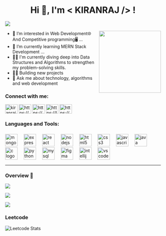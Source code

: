 <!---
KIRANRAJ017/KIRANRAJ017 is a ✨ special ✨ repository because its `README.md` (this file) appears on your GitHub profile.
You can click the Preview link to take a look at your changes.
--->
<h1 align="center">Hi 👋, I'm < KIRANRAJ /> !</h1>

<img align="left" src="https://visitor-badge.laobi.icu/badge?page_id=1204.1204&left_text=Profile%20views"  /><br/>

<img align="right" height="200" src="https://media.giphy.com/media/v1.Y2lkPTc5MGI3NjExM3RiNWxlZGo1NDllMmhndWlsN3NzbTA1ejVqYWxpMmVyZzk0ejF5aiZlcD12MV9pbnRlcm5hbF9naWZfYnlfaWQmY3Q9Zw/l3q2WMhNcyFOWP280/giphy.gif"  />

- 👀 I’m interested in Web Development🌐 And Competitive programming🖥️ ...
- 🌱 I’m currently learning MERN Stack Development ...
- 🧑‍💼 I'm currently diving deep into Data Structures and Algorithms to strengthen my problem-solving skills.
- 🧑‍💻 Building new projects
- 💬 Ask me about technology, algorithms and web development

<h3 align="left">Connect with me:</h3>
<p align="left">
<a href="https://twitter.com/kiranraj_017" target="blank"><img align="center" src="https://raw.githubusercontent.com/rahuldkjain/github-profile-readme-generator/master/src/images/icons/Social/twitter.svg" alt="kiranraj_017" height="30" width="40" /></a>
<a href="https://www.linkedin.com/in/kiranraj-b-2334a8239/" target="blank"><img align="center" src="https://raw.githubusercontent.com/rahuldkjain/github-profile-readme-generator/master/src/images/icons/Social/linked-in-alt.svg" alt="https://www.linkedin.com/in/kiranraj-b-2334a8239/" height="30" width="40" /></a>
<a href="https://stackoverflow.com/users/24876361/kiran-raj-b" target="blank"><img align="center" src="https://raw.githubusercontent.com/rahuldkjain/github-profile-readme-generator/master/src/images/icons/Social/stack-overflow.svg" alt="https://stackoverflow.com/users/24876361/kiran-raj-b" height="30" width="40" /></a>
<a href="https://leetcode.com/u/kiranraj_017/" target="blank"><img align="center" src="https://raw.githubusercontent.com/rahuldkjain/github-profile-readme-generator/master/src/images/icons/Social/leet-code.svg" alt="https://leetcode.com/u/kiranraj_017/" height="30" width="40" /></a>
<a href="https://www.geeksforgeeks.org/user/kiranraj017/" target="blank"><img align="center" src="https://raw.githubusercontent.com/rahuldkjain/github-profile-readme-generator/master/src/images/icons/Social/geeks-for-geeks.svg" alt="https://www.geeksforgeeks.org/user/bkiranrheft/" height="30" width="40" /></a>
</p>

<h3 align="left">Languages and Tools:</h3>

###

<div align="left">
  <img src="https://cdn.jsdelivr.net/gh/devicons/devicon/icons/mongodb/mongodb-original.svg" height="40" alt="mongodb logo"  />
  <img width="12" />
  <img src="https://cdn.jsdelivr.net/gh/devicons/devicon/icons/express/express-original.svg" height="40" alt="express logo"  />
  <img width="12" />
  <img src="https://cdn.jsdelivr.net/gh/devicons/devicon/icons/react/react-original.svg" height="40" alt="react logo"  />
  <img width="12" />
  <img src="https://cdn.jsdelivr.net/gh/devicons/devicon/icons/nodejs/nodejs-original.svg" height="40" alt="nodejs logo"  />
  <img width="12" />
  <img src="https://cdn.jsdelivr.net/gh/devicons/devicon/icons/html5/html5-original.svg" height="40" alt="html5 logo"  />
  <img width="12" />
  <img src="https://cdn.jsdelivr.net/gh/devicons/devicon/icons/css3/css3-original.svg" height="40" alt="css3 logo"  />
  <img width="12" />
  <img src="https://cdn.jsdelivr.net/gh/devicons/devicon/icons/javascript/javascript-original.svg" height="40" alt="javascript logo"  />
  <img width="12" />
  <img src="https://cdn.jsdelivr.net/gh/devicons/devicon/icons/java/java-original.svg" height="40" alt="java logo"  />
  <img width="12" />
  <img src="https://cdn.jsdelivr.net/gh/devicons/devicon/icons/c/c-original.svg" height="40" alt="c logo"  />
  <img width="12" />
  <img src="https://cdn.jsdelivr.net/gh/devicons/devicon/icons/python/python-original.svg" height="40" alt="python logo"  />
  <img width="12" />
  <img src="https://cdn.jsdelivr.net/gh/devicons/devicon/icons/mysql/mysql-original.svg" height="40" alt="mysql logo"  />
  <img width="12" />
  <img src="https://cdn.jsdelivr.net/gh/devicons/devicon/icons/figma/figma-original.svg" height="40" alt="figma logo"  />
  <img width="12" />
  <img src="https://cdn.jsdelivr.net/gh/devicons/devicon/icons/intellij/intellij-original.svg" height="40" alt="intellij logo"  />
  <img width="12" />
  <img src="https://cdn.jsdelivr.net/gh/devicons/devicon/icons/vscode/vscode-original.svg" height="40" alt="vscode logo"  />
</div>
<hr/>
<h3 align="left">Overview 🚀</h3>
<div align="left">
  
  ![](https://github-readme-stats.vercel.app/api?username=KIRANRAJ017&theme=react&hide_border=false&include_all_commits=false&count_private=false)
  
  ![](https://github-readme-streak-stats.herokuapp.com/?user=KIRANRAJ017&theme=react&hide_border=false)
  
  ![](https://github-readme-stats.vercel.app/api/top-langs/?username=KIRANRAJ017&theme=react&hide_border=false&include_all_commits=false&count_private=false&layout=compact)
  <h3>Leetcode</h3>
  
  ![Leetcode Stats](https://leetcard.jacoblin.cool/kiranraj_017?theme=dark)
</div>


